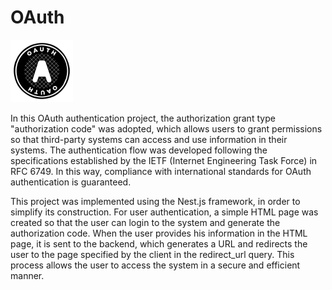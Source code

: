 # OAuth

<img src=".Github/imgs/oauth.png" width=100/>

In this OAuth authentication project, the authorization grant type "authorization code" was adopted, which allows users to grant permissions so that third-party systems can access and use information in their systems. The authentication flow was developed following the specifications established by the IETF (Internet Engineering Task Force) in RFC 6749. In this way, compliance with international standards for OAuth authentication is guaranteed.

This project was implemented using the Nest.js framework, in order to simplify its construction. For user authentication, a simple HTML page was created so that the user can login to the system and generate the authorization code. When the user provides his information in the HTML page, it is sent to the backend, which generates a URL and redirects the user to the page specified by the client in the redirect_url query. This process allows the user to access the system in a secure and efficient manner.
